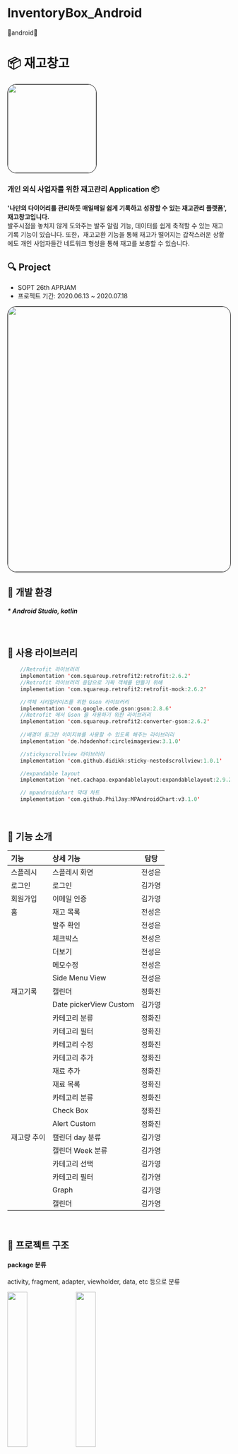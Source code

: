 
# InventoryBox_Android
🦖android🦖

# 📦 재고창고
<img style="border: 1px solid black !important; border-radius:20px; " src="https://user-images.githubusercontent.com/63707317/86824314-f1be6380-c0c8-11ea-8893-e5856316f338.png" width="200px" />

###  개인 외식 사업자를 위한 재고관리 Application 📦
<b>'나만의 다이어리를 관리하듯 매일매일 쉽게 기록하고 성장할 수 있는 재고관리 플랫폼', 재고창고입니다. </b><br/>
발주시점을 놓치지 않게 도와주는 발주 알림 기능, 데이터를 쉽게 축적할 수 있는 재고 기록 기능이 있습니다. 
또한，재고교환 기능을 통해 재고가 떨어지는 갑작스러운 상황에도 개인 사업자들간 네트워크 형성을 통해 재고를 보충할 수 있습니다.
 <br>

## 🔍 Project
* SOPT 26th APPJAM 
* 프로젝트 기간: 2020.06.13 ~ 2020.07.18

<img style="border: 1px solid black !important; border-radius:20px; " src="https://user-images.githubusercontent.com/63707317/86822421-92f7ea80-c0c6-11ea-965f-0d14951ce44e.png" width="600px" />
<br>

## 📝 개발 환경
##### * Android Studio, kotlin
<br>

## 📝 사용 라이브러리  
```kotlin
    //Retrofit 라이브러리
    implementation 'com.squareup.retrofit2:retrofit:2.6.2'
    //Retrofit 라이브러리 응답으로 가짜 객체를 만들기 위해
    implementation 'com.squareup.retrofit2:retrofit-mock:2.6.2'

    //객체 시리얼라이즈를 위한 Gson 라이브러리
    implementation 'com.google.code.gson:gson:2.8.6'
    //Retrofit 에서 Gson 을 사용하기 위한 라이브러리
    implementation 'com.squareup.retrofit2:converter-gson:2.6.2'
    
    //배경이 동그란 이미지뷰를 사용할 수 있도록 해주는 라이브러리
    implementation 'de.hdodenhof:circleimageview:3.1.0'

    //stickyscrollview 라이브러리
    implementation 'com.github.didikk:sticky-nestedscrollview:1.0.1'

    //expandable layout
    implementation 'net.cachapa.expandablelayout:expandablelayout:2.9.2'

    // mpandroidchart 막대 차트
    implementation 'com.github.PhilJay:MPAndroidChart:v3.1.0'
```

<br>
    
## 📝 기능 소개
| 기능 | 상세 기능 | 담당 |
 |:--------|:--------|:--------:| 
 | 스플레시 | 스플레시 화면 | 전성은 | 
 | 로그인 | 로그인 | 김가영 | 
 | 회원가입 | 이메일 인증 | 김가영 |
 | 홈 | 재고 목록 | 전성은 | 
 |  | 발주 확인 | 전성은 |
 |  | 체크박스 | 전성은 |
 |  | 더보기 | 전성은 |
 |  | 메모수정 | 전성은 |
 |  | Side Menu View | 전성은 |
 | 재고기록 | 캘린더 | 정화진 |
 |  | Date pickerView Custom| 김가영 |
 |  | 카테고리 분류 | 정화진 |
 |  | 카테고리 필터 | 정화진 |
 |  | 카테고리 수정 | 정화진 |
 |  | 카테고리 추가 | 정화진 |
 |  | 재료 추가 | 정화진 |
 |  | 재료 목록 | 정화진 |
 |  | 카테고리 분류 | 정화진 |
 |  | Check Box | 정화진 |
 |  | Alert Custom | 정화진 |
 | 재고량 추이 | 캘린더 day 분류 | 김가영 |
 | | 캘린더 Week 분류 | 김가영 |
 | | 카테고리 선택 | 김가영 |
 | | 카테고리 필터 | 김가영 |
 | | Graph | 김가영 |
 | | 캘린더 | 김가영 |
 <br>

## 📝 프로젝트 구조
#### package 분류
activity, fragment, adapter, viewholder, data, etc 등으로 분류
<div>
<img src="https://user-images.githubusercontent.com/51014789/86890258-ff5f0200-c137-11ea-9c0d-9a2b7186c357.PNG" width="30%">
<img src="https://user-images.githubusercontent.com/51014789/86890495-5b298b00-c138-11ea-9524-b49bc3198f9e.PNG" width="30%">
</div>
 
<br>

## 📝 핵심 기능 구현 방법 및 구현 화면
#### <홈>

recyclerview, viewholder와 HomeOrderData를 사용하여 발주 확인 목록을 오늘 발주할 재고 확인 메모에 표시
<div>
<img src="https://user-images.githubusercontent.com/51014789/86896139-82845600-c140-11ea-856b-2d6f2bb3d5aa.PNG" width="23%">
<img src="https://user-images.githubusercontent.com/51014789/86896147-86b07380-c140-11ea-8d2a-4bd247ec5d36.PNG" width="23%">
<img src="https://user-images.githubusercontent.com/51014789/86896766-70ef7e00-c141-11ea-96e3-8e67acb837ca.PNG" width="23%">
</div>
<br>  
  
#### <재고 기록>
<div>
<img src="https://user-images.githubusercontent.com/51014789/86896177-93cd6280-c140-11ea-84e1-960355cd7aeb.PNG" width="23%">
</div>
<br>

#### <재고량 추이>
graph - MPAndriodChart 라이브러리 이용, BarChart 확장함수 만들어 적용
<div>
<img src="https://user-images.githubusercontent.com/51014789/86896184-962fbc80-c140-11ea-9e49-081a7265bc3c.PNG" width="23%">
</div>
<br>

 
## A-1. ConstraintLayout을 사용한 화면 개발
### 1. match_constraint, chain, guideline 등 constraintLayout의 다양한 속성 활용

* activity_sign_up.xml에서 constraint chain, guideline 이용
<img src="https://user-images.githubusercontent.com/60654009/86613345-6a9bbd80-bfec-11ea-9e12-f857f1c6f2f7.png" width="23%">

* activity_drawer.xml에서 chain 속성 활용
<img src="https://user-images.githubusercontent.com/51014789/86891495-e8211400-c139-11ea-9a06-05d28b1a8aa5.PNG" width="23%">
각 항목들을 프로필 constraintlayout과 chain으로 연결하고 Vertical chainStyle을 packed로 지정하여 붙임

 * fragment_graph_detail.xml 에서 guideline 속성, match_constraint 사용

	<img src="https://user-images.githubusercontent.com/60654009/86902091-73090b00-c148-11ea-882e-32e91df68466.png" width="23%">
	<br>


```kotlin
<androidx.constraintlayout.widget.ConstraintLayout
        android:id="@+id/constraint_profile"
        android:layout_width="173dp"
        android:layout_height="70dp"
        android:layout_marginTop="43dp"
        app:layout_constraintBottom_toTopOf="@+id/drawer_1"
        app:layout_constraintStart_toStartOf="parent"
        app:layout_constraintTop_toBottomOf="@+id/imageView"
        app:layout_constraintVertical_chainStyle="packed">
```

* activity_drawer.xml에서 match_constraint 속성 활용
레이아웃에 각 메뉴들을 꽉 차게 맞추기 위해 모든 메뉴들의 layut_width에 0dp로 match_constraint 속성을 적용함

```kotlin
<androidx.constraintlayout.widget.ConstraintLayout
        android:id="@+id/drawer_1"
        android:layout_width="0dp"
        android:layout_height="30dp"
        android:layout_marginTop="20dp"
        app:layout_constraintBottom_toTopOf="@+id/drawer_2"
        app:layout_constraintEnd_toEndOf="@+id/constraint_profile"
        app:layout_constraintHorizontal_bias="0.5"
        app:layout_constraintStart_toStartOf="@+id/constraint_profile"
        app:layout_constraintTop_toBottomOf="@+id/constraint_profile">
```
* fragment_graph_detail.xml 에서 guideline 속성 활용
```kotlin
왼쪽에 같은 margin 값을 주기 위해 guideline을 만든 후 constraint 적용
kotlin
<androidx.constraintlayout.widget.Guideline  
	  android:id="@+id/guideline3"  
	  android:layout_width="wrap_content"  
	  android:layout_height="wrap_content"  
	  android:layout_marginStart="16dp"  
	  android:orientation="vertical"  
	  app:layout_constraintGuide_begin="16dp"  
	  app:layout_constraintStart_toStartOf="parent" >
```

### 2. 제약조건의 연관성
뷰를 부모와 연관지어 여백을 적용하는 방식이 아니라 가까운 뷰에게 제약조건을 걸어 여백을 통해 위치를 지정함

<br>

### 3. width, height 속성에 match_parent, wrap_content, match_constraint 위주로 사용

* textView의 text 내용에 따라 크기가 달라져야 하는 경우가 많기 때문에 width 속성에 wrap_content 속성 위주로 사용
ex) 사용자 이름, 주소, 날짜, 발주 확인 목록 등
* activity_drawer.xml에 match_constraint를 활용하여 레이아웃에 각 메뉴들을 꽉 차게 지정

<br>

## A-2. kotlin collection의 확장함수 사용 / custom 확장 함수 사용
----
<br>

## 💻 Developer

* [김가영](https://github.com/jujube0)
* [전성은](https://github.com/cse0616)
* [정화진](https://github.com/hjh1161514)



